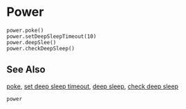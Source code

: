 # Power

```cards
power.poke()
power.setDeepSleepTimeout(10)
power.deepSlee()
power.checkDeepSleep()
```

## See Also

[poke](/power/poke),
[set deep sleep timeout](/power/set-deep-sleep-timeout),
[deep sleep](/power/deep-sleep),
[check deep sleep](/power/deep-sleep)

```package
power
```